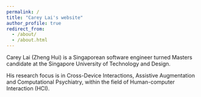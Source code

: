 ```yaml
---
permalink: /
title: "Carey Lai's website"
author_profile: true
redirect_from: 
  - /about/
  - /about.html
---
```


Carey Lai (Zheng Hui) is a Singaporean software engineer turned Masters candidate at the Singapore University of Technology and Design. 

His research focus is in Cross-Device Interactions, Assistive Augmentation and Computational Psychiatry, within the field of Human-computer Interaction (HCI).

